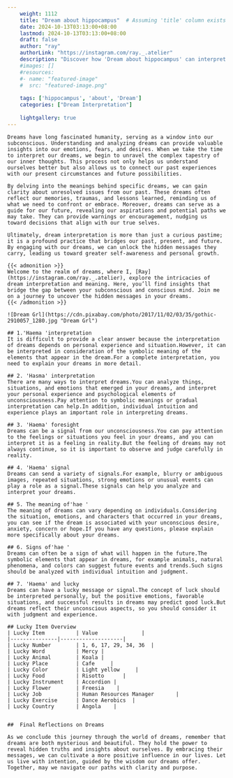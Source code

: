 ```yaml
---
    weight: 1112
    title: "Dream about hippocampus"  # Assuming 'title' column exists
    date: 2024-10-13T03:13:00+08:00
    lastmod: 2024-10-13T03:13:00+08:00
    draft: false
    author: "ray"
    authorLink: "https://instagram.com/ray._.atelier"
    description: "Discover how 'Dream about hippocampus' can interpret your future and uncover its significant meanings in your life."
    #images: []
    #resources:
    #- name: "featured-image"
    #  src: "featured-image.png"
    
    tags: ['hippocampus', 'about', 'Dream']
    categories: ["Dream Interpretation"]
    
    lightgallery: true
---
```

    
    Dreams have long fascinated humanity, serving as a window into our subconscious. Understanding and analyzing dreams can provide valuable insights into our emotions, fears, and desires. When we take the time to interpret our dreams, we begin to unravel the complex tapestry of our inner thoughts. This process not only helps us understand ourselves better but also allows us to connect our past experiences with our present circumstances and future possibilities.
    
    By delving into the meanings behind specific dreams, we can gain clarity about unresolved issues from our past. These dreams often reflect our memories, traumas, and lessons learned, reminding us of what we need to confront or embrace. Moreover, dreams can serve as a guide for our future, revealing our aspirations and potential paths we may take. They can provide warnings or encouragement, nudging us toward decisions that align with our true selves.
    
    Ultimately, dream interpretation is more than just a curious pastime; it is a profound practice that bridges our past, present, and future. By engaging with our dreams, we can unlock the hidden messages they carry, leading us toward greater self-awareness and personal growth.
    
    {{< admonition >}}
    Welcome to the realm of dreams, where I, [Ray](https://instagram.com/ray._.atelier), explore the intricacies of dream interpretation and meaning. Here, you’ll find insights that bridge the gap between your subconscious and conscious mind. Join me on a journey to uncover the hidden messages in your dreams.
    {{< /admonition >}}
    
    ![Dream Grl](https://cdn.pixabay.com/photo/2017/11/02/03/35/gothic-2910057_1280.jpg "Dream Grl")
    
    ## 1.'Haema 'interpretation
    It is difficult to provide a clear answer because the interpretation of dreams depends on personal experience and situation.However, it can be interpreted in consideration of the symbolic meaning of the elements that appear in the dream.For a complete interpretation, you need to explain your dreams in more detail.
    
    ## 2. 'Hasma' interpretation
    There are many ways to interpret dreams.You can analyze things, situations, and emotions that emerged in your dreams, and interpret your personal experience and psychological elements of unconsciousness.Pay attention to symbolic meanings or gradual interpretation can help.In addition, individual intuition and experience plays an important role in interpreting dreams.
    
    ## 3. 'Haema' foresight
    Dreams can be a signal from our unconsciousness.You can pay attention to the feelings or situations you feel in your dreams, and you can interpret it as a feeling in reality.But the feeling of dreams may not always continue, so it is important to observe and judge carefully in reality.
    
    ## 4. 'Haema' signal
    Dreams can send a variety of signals.For example, blurry or ambiguous images, repeated situations, strong emotions or unusual events can play a role as a signal.These signals can help you analyze and interpret your dreams.
    
    ## 5. The meaning of'hae '
    The meaning of dreams can vary depending on individuals.Considering the situation, emotions, and characters that occurred in your dreams, you can see if the dream is associated with your unconscious desire, anxiety, concern or hope.If you have any questions, please explain more specifically about your dreams.
    
    ## 6. Signs of'hae '
    Dreams can often be a sign of what will happen in the future.The symbolic elements that appear in dreams, for example animals, natural phenomena, and colors can suggest future events and trends.Such signs should be analyzed with individual intuition and judgment.
    
    ## 7. 'Haema' and lucky
    Dreams can have a lucky message or signal.The concept of luck should be interpreted personally, but the positive emotions, favorable situations, and successful results in dreams may predict good luck.But dreams reflect their unconscious aspects, so you should consider it with judgment and experience.
    
    ## Lucky Item Overview
    | Lucky Item          | Value              |
    |---------------|--------------------|
    | Lucky Number        | 1, 6, 17, 29, 34, 36  |
    | Lucky Word          | Mercy |
    | Lucky Animal        | Koala |
    | Lucky Place         | Cafe     |
    | Lucky Color         | Light yellow     |
    | Lucky Food          | Risotto      |
    | Lucky Instrument    | Accordion |
    | Lucky Flower        | Freesia    |
    | Lucky Job           | Human Resources Manager       |
    | Lucky Exercise      | Dance Aerobics  |
    | Lucky Country       | Angola    |
    
    
    ##  Final Reflections on Dreams
    
    As we conclude this journey through the world of dreams, remember that dreams are both mysterious and beautiful. They hold the power to reveal hidden truths and insights about ourselves. By embracing their messages, we can cultivate a more positive influence in our lives. Let us live with intention, guided by the wisdom our dreams offer. Together, may we navigate our paths with clarity and purpose.
    